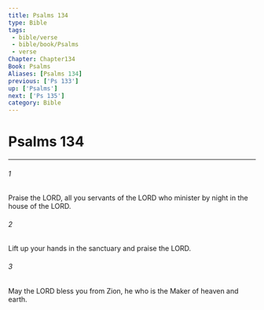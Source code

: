 ```yaml
---
title: Psalms 134
type: Bible
tags:
 - bible/verse
 - bible/book/Psalms
 - verse
Chapter: Chapter134
Book: Psalms
Aliases: [Psalms 134]
previous: ['Ps 133']
up: ['Psalms']
next: ['Ps 135']
category: Bible
---
```

# Psalms 134

***


###### 1 
Praise the LORD, all you servants of the LORD who minister by night in the house of the LORD. 

###### 2 
Lift up your hands in the sanctuary and praise the LORD. 

###### 3 
May the LORD bless you from Zion, he who is the Maker of heaven and earth. 
